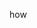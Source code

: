 how
<!DOCTYPE html>
<html>
<script src="jquery.js"></script>
<script src="gpyun.js"></script>
<script>
.........
</script>
</html>
